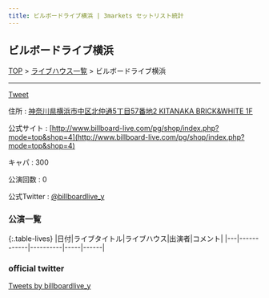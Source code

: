 ```yaml
---
title: ビルボードライブ横浜 | 3markets セットリスト統計
---
```

## ビルボードライブ横浜

[TOP](/setlist/) > [ライブハウス一覧](livehouses.html) > ビルボードライブ横浜

___

<a href="https://twitter.com/share?ref_src=twsrc%5Etfw" data-text="3markets[ ]セットリスト > ビルボードライブ横浜" class="twitter-share-button" data-via="3markets" data-hashtags="3markets" data-related="3markets" data-show-count="false">Tweet</a>

住所
:    <a href="https://www.google.co.jp/maps/search/%E7%A5%9E%E5%A5%88%E5%B7%9D%E7%9C%8C%E6%A8%AA%E6%B5%9C%E5%B8%82%E4%B8%AD%E5%8C%BA%E5%8C%97%E4%BB%B2%E9%80%9A5%E4%B8%81%E7%9B%AE57%E7%95%AA%E5%9C%B02%20KITANAKA%20BRICK%26WHITE%201F" rel="noopener noreferrer" target="_blank">神奈川県横浜市中区北仲通5丁目57番地2 KITANAKA BRICK&WHITE 1F</a>

公式サイト
:    [http://www.billboard-live.com/pg/shop/index.php?mode=top&shop=4](http://www.billboard-live.com/pg/shop/index.php?mode=top&shop=4)

キャパ
:    300

公演回数
: 0


公式Twitter
: <a href="https://twitter.com/billboardlive_y">@billboardlive_y</a>


### 公演一覧

{:.table-lives}
|日付|ライブタイトル|ライブハウス|出演者|コメント|
|---|------------|----------|-----|------|




### official twitter

<a class="twitter-timeline" href="https://twitter.com/billboardlive_y?ref_src=twsrc%5Etfw">Tweets by billboardlive_y</a> <script async src="https://platform.twitter.com/widgets.js" charset="utf-8"></script>


<script async src="https://platform.twitter.com/widgets.js" charset="utf-8"></script>